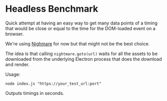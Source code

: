 # Headless Benchmark
Quick attempt at having an easy way to get many data points of a timing that would be close or equal to the time for the DOM-loaded event on a browser.

We're using [Nighmare](https://github.com/segmentio/nightmare) for now but that might not be the best choice.

The idea is that calling `nightmare.goto(url)` waits for all the assets to be downloaded from the underlying Electron process that does the download and render.

Usage:
```
node index.js "https://your_test_url:port"
```

Outputs timings in seconds.